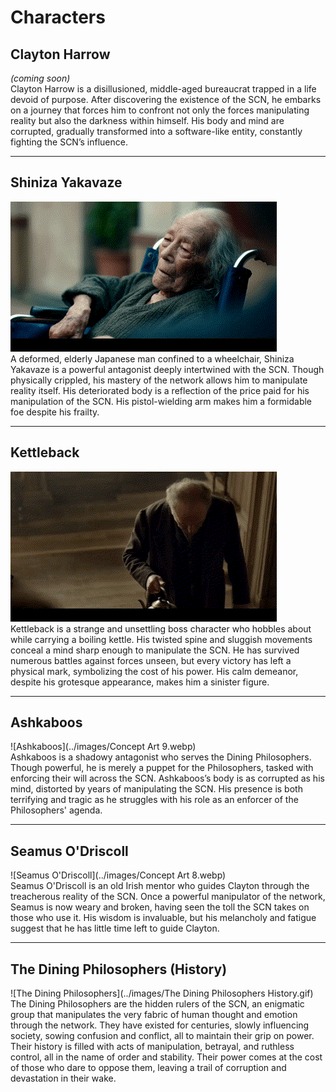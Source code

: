 # Characters

## Clayton Harrow  
*(coming soon)*  
Clayton Harrow is a disillusioned, middle-aged bureaucrat trapped in a life devoid of purpose. After discovering the existence of the SCN, he embarks on a journey that forces him to confront not only the forces manipulating reality but also the darkness within himself. His body and mind are corrupted, gradually transformed into a software-like entity, constantly fighting the SCN’s influence.

---

## Shiniza Yakavaze  
![Shiniza Yakavaze](../images/Shiniza.gif)  
A deformed, elderly Japanese man confined to a wheelchair, Shiniza Yakavaze is a powerful antagonist deeply intertwined with the SCN. Though physically crippled, his mastery of the network allows him to manipulate reality itself. His deteriorated body is a reflection of the price paid for his manipulation of the SCN. His pistol-wielding arm makes him a formidable foe despite his frailty.

---

## Kettleback  
![Kettleback](../images/Kettleback.gif)  
Kettleback is a strange and unsettling boss character who hobbles about while carrying a boiling kettle. His twisted spine and sluggish movements conceal a mind sharp enough to manipulate the SCN. He has survived numerous battles against forces unseen, but every victory has left a physical mark, symbolizing the cost of his power. His calm demeanor, despite his grotesque appearance, makes him a sinister figure.

---

## Ashkaboos  
![Ashkaboos](../images/Concept Art 9.webp)  
Ashkaboos is a shadowy antagonist who serves the Dining Philosophers. Though powerful, he is merely a puppet for the Philosophers, tasked with enforcing their will across the SCN. Ashkaboos’s body is as corrupted as his mind, distorted by years of manipulating the SCN. His presence is both terrifying and tragic as he struggles with his role as an enforcer of the Philosophers' agenda.

---

## Seamus O'Driscoll  
![Seamus O'Driscoll](../images/Concept Art 8.webp)  
Seamus O'Driscoll is an old Irish mentor who guides Clayton through the treacherous reality of the SCN. Once a powerful manipulator of the network, Seamus is now weary and broken, having seen the toll the SCN takes on those who use it. His wisdom is invaluable, but his melancholy and fatigue suggest that he has little time left to guide Clayton.

---

## The Dining Philosophers (History)  
![The Dining Philosophers](../images/The Dining Philosophers History.gif)  
The Dining Philosophers are the hidden rulers of the SCN, an enigmatic group that manipulates the very fabric of human thought and emotion through the network. They have existed for centuries, slowly influencing society, sowing confusion and conflict, all to maintain their grip on power. Their history is filled with acts of manipulation, betrayal, and ruthless control, all in the name of order and stability. Their power comes at the cost of those who dare to oppose them, leaving a trail of corruption and devastation in their wake.
